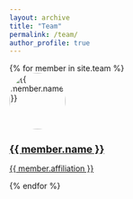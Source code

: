 ```yaml
---
layout: archive
title: "Team"
permalink: /team/
author_profile: true
---
```


<!-- My external stylesheet -->
<link rel="stylesheet" href="{{ base_path }}/assets/css/team.css">

<!-- Display team members -->
<div class="team-members flex-container">
    {% for member in site.team %}
        <div class="team-member">
            <a href="{{ member.url }}" target="_blank" rel="noopener noreferrer">
                <img src="{{ member.image }}" alt="{{ member.name }}" style="border-radius: 50%; width: 100px;">
                <h2 style="font-size: 18px;">{{ member.name }}</h2>
                <p style="font-size: 14px;">{{ member.affiliation }}</p>
            </a>
        </div>
    {% endfor %}
</div>
